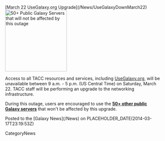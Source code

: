 <div class='newsItemHeader'>[March 22 UseGalaxy.org Upgrade](/News/UseGalaxyDownMarch22)</div>

<div class='right'><a href='/PublicGalaxyServers'><img src='/PublicGalaxyServers/50PlusSlide.png' alt='50+ Public Galaxy Servers that will not be affected by this outage' width="200" /></a></div>

Access to all TACC resources and services, including [UseGalaxy.org](https://usegalaxy.org), will be unavailable between 9 a.m. - 5 p.m. (US Central Time) on Saturday, March 22.  TACC staff will be performing an upgrade to the networking infrastructure.

During this outage, users are encouraged to use the **[50+ other public Galaxy servers](/PublicGalaxyServers)** that won't be affected by this upgrade.

<div class='newsItemFooter'>Posted to the [Galaxy News](/News) on PLACEHOLDER_DATE(2014-03-17T23:19:53Z)</div>

CategoryNews
